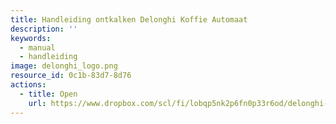 ```yaml
---
title: Handleiding ontkalken Delonghi Koffie Automaat
description: ''
keywords:
  - manual
  - handleiding
image: delonghi_logo.png
resource_id: 0c1b-83d7-8d76
actions:
  - title: Open
    url: https://www.dropbox.com/scl/fi/lobqp5nk2p6fn0p33r6od/delonghi-koffie-ontkalken.pdf?rlkey=1v3jiutfzqh3s0p97wa7hcxyn&st=t3amjs55&dl=0 
---
```








